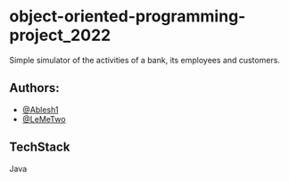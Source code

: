 # object-oriented-programming-project_2022
Simple simulator of the activities of a bank, its employees and customers.

## Authors:
- [@Ablesh1](https://github.com/Ablesh1)
- [@LeMeTwo](https://github.com/LeMeTwo)

## TechStack
Java

